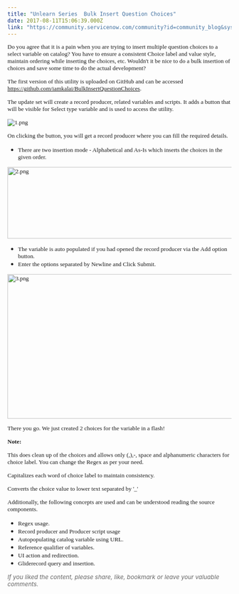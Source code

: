 ```yaml
---
title: "Unlearn Series  Bulk Insert Question Choices"
date: 2017-08-11T15:06:39.000Z
link: "https://community.servicenow.com/community?id=community_blog&sys_id=5a7d6269dbd0dbc01dcaf3231f961969"
---
```

<p><span style="font-family: verdana, geneva; font-size: 10pt;">Do you agree that it is a pain when you are trying to insert multiple question choices to a select variable on catalog? You have to ensure a consistent Choice label and value style, maintain ordering while inserting the choices, etc. Wouldn't it be nice to do a bulk insertion of choices and save some time to do the actual development?</span></p><p></p><p><span style="font-family: verdana, geneva; font-size: 10pt;">The first version of this utility is uploaded on GitHub and can be accessed <a title="ithub.com/iamkalai/BulkInsertQuestionChoices" href="https://github.com/iamkalai/BulkInsertQuestionChoices">https://github.com/iamkalai/BulkInsertQuestionChoices</a>.</span></p><p><span style="font-family: verdana, geneva; font-size: 10pt;">The update set will create a record producer, related variables and scripts. It adds a button that will be visible for Select type variable and is used to access the utility.</span></p><p></p><p><span style="font-family: verdana, geneva; font-size: 10pt;"><img   alt="1.png" class="image-1 jive-image" src="a921704edb1c57049c9ffb651f961960.iix" style="height: auto;"/></span></p><p></p><p><span style="font-family: verdana, geneva; font-size: 10pt;">On clicking the button, you will get a record producer where you can fill the required details. </span></p><ul><li><span style="font-family: verdana, geneva; font-size: 10pt;">There are two insertion mode - Alphabetical and As-Is which inserts the choices in the given order. </span></li></ul><p><span style="font-family: verdana, geneva; font-size: 10pt;"><img   alt="2.png" class="image-2 jive-image" src="a142d002dbd417041dcaf3231f961951.iix" style="width: 620px; height: 161px;"/></span></p><ul><li><span style="font-family: verdana, geneva; font-size: 10pt;">The variable is auto populated if you had opened the record producer via the Add option button.</span></li><li><span style="font-family: verdana, geneva; font-size: 10pt;">Enter the options separated by Newline and Click Submit. </span></li></ul><p><span style="font-family: verdana, geneva; font-size: 10pt;"><img   alt="3.png" class="image-3 jive-image" src="afeea379db189b048c8ef4621f961920.iix" style="width: 620px; height: 325px;"/></span></p><p></p><p><span style="font-family: verdana, geneva; font-size: 10pt;">There you go. We just created 2 choices for the variable in a flash!</span></p><p></p><p><span style="font-family: verdana, geneva; font-size: 10pt;"><strong>Note:</strong></span></p><p><span style="font-family: verdana, geneva; font-size: 10pt;">This does clean up of the choices and allows only (,),-, space and alphanumeric characters for choice label. You can change the Regex as per your need. </span></p><p><span style="font-family: verdana, geneva; font-size: 10pt;">Capitalizes each word of choice label to maintain consistency.</span></p><p><span style="font-family: verdana, geneva; font-size: 10pt;">Converts the choice value to lower text separated by '_'</span></p><p></p><p><span style="font-family: verdana, geneva; font-size: 10pt;">Additionally, the following concepts are used and can be understood reading the source components.</span></p><p></p><ul><li><span style="font-family: verdana, geneva; font-size: 10pt;">Regex usage.</span></li><li><span style="font-family: verdana, geneva; font-size: 10pt;">Record producer and Producer script usage</span></li><li><span style="font-family: verdana, geneva; font-size: 10pt;">Autopopulating catalog variable using URL.</span></li><li><span style="font-family: verdana, geneva; font-size: 10pt;">Reference qualifier of variables.</span></li><li><span style="font-family: verdana, geneva; font-size: 10pt;">UI action and redirection.</span></li><li><span style="font-family: verdana, geneva; font-size: 10pt;">Gliderecord query and insertion.</span></li></ul><p></p><p><span style="font-weight: inherit; font-size: 13.3333px; font-family: inherit; color: #666666;"><em style="font-weight: inherit; font-size: 13.3333px; font-family: inherit;"><em>If you liked the content, please share, like, bookmark or leave your valuable comments.</em></em></span></p>